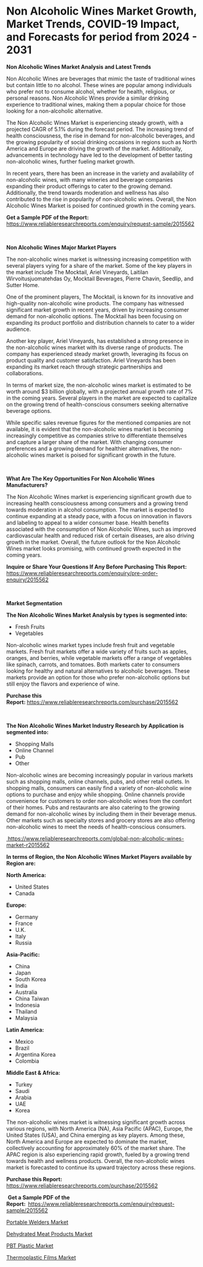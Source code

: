 <p><h1>Non Alcoholic Wines Market Growth, Market Trends, COVID-19 Impact, and Forecasts for period from 2024 - 2031</h1></p><p><strong>Non Alcoholic Wines Market Analysis and Latest Trends</strong></p>
<p><p>Non Alcoholic Wines are beverages that mimic the taste of traditional wines but contain little to no alcohol. These wines are popular among individuals who prefer not to consume alcohol, whether for health, religious, or personal reasons. Non Alcoholic Wines provide a similar drinking experience to traditional wines, making them a popular choice for those looking for a non-alcoholic alternative.</p><p>The Non Alcoholic Wines Market is experiencing steady growth, with a projected CAGR of 5.1% during the forecast period. The increasing trend of health consciousness, the rise in demand for non-alcoholic beverages, and the growing popularity of social drinking occasions in regions such as North America and Europe are driving the growth of the market. Additionally, advancements in technology have led to the development of better tasting non-alcoholic wines, further fueling market growth.</p><p>In recent years, there has been an increase in the variety and availability of non-alcoholic wines, with many wineries and beverage companies expanding their product offerings to cater to the growing demand. Additionally, the trend towards moderation and wellness has also contributed to the rise in popularity of non-alcoholic wines. Overall, the Non Alcoholic Wines Market is poised for continued growth in the coming years.</p></p>
<p><strong>Get a Sample PDF of the Report:&nbsp;</strong> <a href="https://www.reliableresearchreports.com/enquiry/request-sample/2015562">https://www.reliableresearchreports.com/enquiry/request-sample/2015562</a></p>
<p>&nbsp;</p>
<p><strong>Non Alcoholic Wines Major Market Players</strong></p>
<p><p>The non-alcoholic wines market is witnessing increasing competition with several players vying for a share of the market. Some of the key players in the market include The Mocktail, Ariel Vineyards, Laitilan Wirvoitusjuomatehdas Oy, Mocktail Beverages, Pierre Chavin, Seedlip, and Sutter Home.</p><p>One of the prominent players, The Mocktail, is known for its innovative and high-quality non-alcoholic wine products. The company has witnessed significant market growth in recent years, driven by increasing consumer demand for non-alcoholic options. The Mocktail has been focusing on expanding its product portfolio and distribution channels to cater to a wider audience.</p><p>Another key player, Ariel Vineyards, has established a strong presence in the non-alcoholic wines market with its diverse range of products. The company has experienced steady market growth, leveraging its focus on product quality and customer satisfaction. Ariel Vineyards has been expanding its market reach through strategic partnerships and collaborations.</p><p>In terms of market size, the non-alcoholic wines market is estimated to be worth around $3 billion globally, with a projected annual growth rate of 7% in the coming years. Several players in the market are expected to capitalize on the growing trend of health-conscious consumers seeking alternative beverage options.</p><p>While specific sales revenue figures for the mentioned companies are not available, it is evident that the non-alcoholic wines market is becoming increasingly competitive as companies strive to differentiate themselves and capture a larger share of the market. With changing consumer preferences and a growing demand for healthier alternatives, the non-alcoholic wines market is poised for significant growth in the future.</p></p>
<p>&nbsp;</p>
<p><strong>What Are The Key Opportunities For Non Alcoholic Wines Manufacturers?</strong></p>
<p><p>The Non Alcoholic Wines market is experiencing significant growth due to increasing health consciousness among consumers and a growing trend towards moderation in alcohol consumption. The market is expected to continue expanding at a steady pace, with a focus on innovation in flavors and labeling to appeal to a wider consumer base. Health benefits associated with the consumption of Non Alcoholic Wines, such as improved cardiovascular health and reduced risk of certain diseases, are also driving growth in the market. Overall, the future outlook for the Non Alcoholic Wines market looks promising, with continued growth expected in the coming years.</p></p>
<p><strong>Inquire or Share Your Questions If Any Before Purchasing This Report:</strong> <a href="https://www.reliableresearchreports.com/enquiry/pre-order-enquiry/2015562">https://www.reliableresearchreports.com/enquiry/pre-order-enquiry/2015562</a></p>
<p>&nbsp;</p>
<p><strong>Market Segmentation</strong></p>
<p><strong>The Non Alcoholic Wines Market Analysis by types is segmented into:</strong></p>
<p><ul><li>Fresh Fruits</li><li>Vegetables</li></ul></p>
<p><p>Non-alcoholic wines market types include fresh fruit and vegetable markets. Fresh fruit markets offer a wide variety of fruits such as apples, oranges, and berries, while vegetable markets offer a range of vegetables like spinach, carrots, and tomatoes. Both markets cater to consumers looking for healthy and natural alternatives to alcoholic beverages. These markets provide an option for those who prefer non-alcoholic options but still enjoy the flavors and experience of wine.</p></p>
<p><strong>Purchase this Report:&nbsp;</strong><a href="https://www.reliableresearchreports.com/purchase/2015562">https://www.reliableresearchreports.com/purchase/2015562</a></p>
<p>&nbsp;</p>
<p><strong>The Non Alcoholic Wines Market Industry Research by Application is segmented into:</strong></p>
<p><ul><li>Shopping Malls</li><li>Online Channel</li><li>Pub</li><li>Other</li></ul></p>
<p><p>Non-alcoholic wines are becoming increasingly popular in various markets such as shopping malls, online channels, pubs, and other retail outlets. In shopping malls, consumers can easily find a variety of non-alcoholic wine options to purchase and enjoy while shopping. Online channels provide convenience for customers to order non-alcoholic wines from the comfort of their homes. Pubs and restaurants are also catering to the growing demand for non-alcoholic wines by including them in their beverage menus. Other markets such as specialty stores and grocery stores are also offering non-alcoholic wines to meet the needs of health-conscious consumers.</p></p>
<p><a href="https://www.reliableresearchreports.com/global-non-alcoholic-wines-market-r2015562">&nbsp;https://www.reliableresearchreports.com/global-non-alcoholic-wines-market-r2015562</a></p>
<p><strong>In terms of Region, the Non Alcoholic Wines Market Players available by Region are:</strong></p>
<p>
    <p> <strong> North America: </strong>
        <ul>
            <li>United States</li>
            <li>Canada</li>
        </ul>
        </p> 
    <p> <strong> Europe: </strong>
        <ul>
            <li>Germany</li>
            <li>France</li>
            <li>U.K.</li>
            <li>Italy</li>
            <li>Russia</li>
        </ul>
        </p> 
    <p> <strong> Asia-Pacific: </strong>
        <ul>
            <li>China</li>
            <li>Japan</li>
            <li>South Korea</li>
            <li>India</li>
            <li>Australia</li>
            <li>China Taiwan</li>
            <li>Indonesia</li>
            <li>Thailand</li>
            <li>Malaysia</li>
        </ul>
        </p> 
    <p> <strong> Latin America: </strong>
        <ul>
            <li>Mexico</li>
            <li>Brazil</li>
            <li>Argentina Korea</li>
            <li>Colombia</li>
        </ul>
        </p> 
    <p> <strong> Middle East & Africa: </strong>
        <ul>
            <li>Turkey</li>
            <li>Saudi</li>
            <li>Arabia</li>
            <li>UAE</li>
            <li>Korea</li>
        </ul>
    </p>
    </p>
<p><p>The non-alcoholic wines market is witnessing significant growth across various regions, with North America (NA), Asia Pacific (APAC), Europe, the United States (USA), and China emerging as key players. Among these, North America and Europe are expected to dominate the market, collectively accounting for approximately 60% of the market share. The APAC region is also experiencing rapid growth, fueled by a growing trend towards health and wellness products. Overall, the non-alcoholic wines market is forecasted to continue its upward trajectory across these regions.</p></p>
<p><strong>Purchase this Report: </strong><a href="https://www.reliableresearchreports.com/purchase/2015562">https://www.reliableresearchreports.com/purchase/2015562</a></p>
<p>&nbsp;<strong>Get a Sample PDF of the Report:&nbsp;&nbsp;</strong><a href="https://www.reliableresearchreports.com/enquiry/request-sample/2015562">https://www.reliableresearchreports.com/enquiry/request-sample/2015562</a></p>
<p><strong></strong></p>
<p><p><a href="https://view.publitas.com/reportprime-1/portable-welders-market-share-market-new-trends-analysis-report-by-type-by-application-by-end-use-by-region-and-segment-forecasts-2024-2031/">Portable Welders Market</a></p><p><a href="https://github.com/Sarissaschmalingtr6fz2739/Market-Research-Report-List-1/blob/main/dehydrated-meat-products-market.md">Dehydrated Meat Products Market</a></p><p><a href="https://invited-way-688.notion.site/PBT-Plastic-Market-Size-Market-Share-and-Global-Market-Analysis-Report-2024-2031-dde23635da18427d905c2ba698429f06">PBT Plastic Market</a></p><p><a href="https://mire-aunt-385.notion.site/Thermoplastic-Films-Market-Challenges-Opportunities-and-Growth-Drivers-and-Major-Market-Players-f-84ebc5bba3ee4d30ae1b91e0ea7d222a">Thermoplastic Films Market</a></p></p>